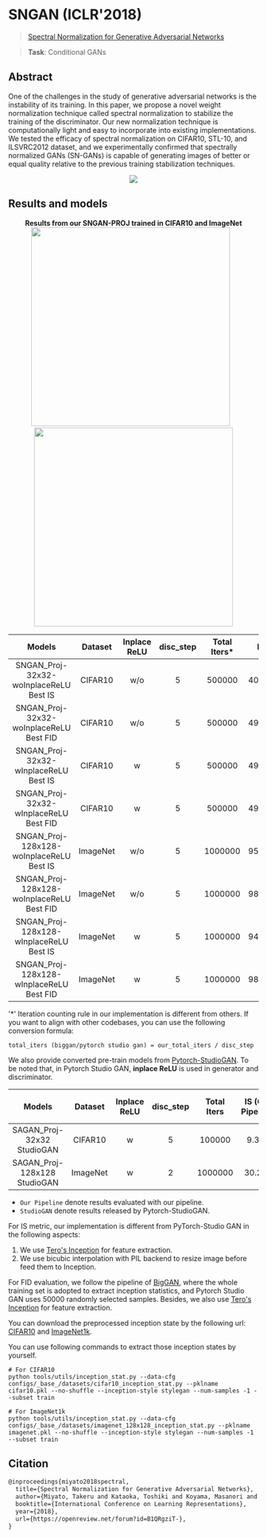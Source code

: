 # SNGAN (ICLR'2018)

> [Spectral Normalization for Generative Adversarial Networks](https://openreview.net/forum?id=B1QRgziT-)

> **Task**: Conditional GANs

<!-- [ALGORITHM] -->

## Abstract

<!-- [ABSTRACT] -->

One of the challenges in the study of generative adversarial networks is the instability of its training. In this paper, we propose a novel weight normalization technique called spectral normalization to stabilize the training of the discriminator. Our new normalization technique is computationally light and easy to incorporate into existing implementations. We tested the efficacy of spectral normalization on CIFAR10, STL-10, and ILSVRC2012 dataset, and we experimentally confirmed that spectrally normalized GANs (SN-GANs) is capable of generating images of better or equal quality relative to the previous training stabilization techniques.

<!-- [IMAGE] -->

<div align=center>
<img src="https://user-images.githubusercontent.com/28132635/143154496-6a03def4-4507-4d80-a948-89a5b747d916.png"/>
</div>

## Results and models

<div align="center">
  <b> Results from our SNGAN-PROJ trained in CIFAR10 and ImageNet</b>
  <br/>
  <img src="https://user-images.githubusercontent.com/28132635/125151484-14220b80-e179-11eb-81f7-9391ccaeb841.png" width="400"/> &nbsp;&nbsp;
  <img src="https://user-images.githubusercontent.com/28132635/127621152-7b7a0f2c-c743-485a-bf2e-2beca849a6e6.png" width="400"/>
</div>

|               Models               | Dataset  | Inplace ReLU | disc_step | Total Iters\* |  Iter  |   IS    |   FID   |               Config                |               Download                |               Log                |
| :--------------------------------: | :------: | :----------: | :-------: | :-----------: | :----: | :-----: | :-----: | :---------------------------------: | :-----------------------------------: | :------------------------------: |
| SNGAN_Proj-32x32-woInplaceReLU Best IS | CIFAR10  |     w/o      |     5     |    500000     | 400000 | 9.6919  | 9.8203  | [config](https://github.com/open-mmlab/mmediting/tree/master/configs/sngan_proj/sngan-proj_woReLUinplace_lr2e-4-ndisc5-1xb64_cifar10-32x32.py) | [ckpt](https://download.openmmlab.com/mmediting/sngan_proj/sngan_proj_cifar10_32_lr-2e-4_b64x1_woReLUinplace_is-iter400000_20210709_163823-902ce1ae.pth) | [Log](https://download.openmmlab.com/mmediting/sngan_proj/sngan_proj_cifar10_32_lr-2e-4_b64x1_woReLUinplace_20210624_065306_fid-ba0862a0_is-902ce1ae.json) |
| SNGAN_Proj-32x32-woInplaceReLU Best FID | CIFAR10  |     w/o      |     5     |    500000     | 490000 | 9.5659  | 8.1158  | [config](https://github.com/open-mmlab/mmediting/tree/master/configs/sngan_proj/sngan-proj_woReLUinplace_lr2e-4-ndisc5-1xb64_cifar10-32x32.py) | [ckpt](https://download.openmmlab.com/mmediting/sngan_proj/sngan_proj_cifar10_32_lr-2e-4_b64x1_woReLUinplace_fid-iter490000_20210709_163329-ba0862a0.pth) | [Log](https://download.openmmlab.com/mmediting/sngan_proj/sngan_proj_cifar10_32_lr-2e-4_b64x1_woReLUinplace_20210624_065306_fid-ba0862a0_is-902ce1ae.json) |
| SNGAN_Proj-32x32-wInplaceReLU Best IS | CIFAR10  |      w       |     5     |    500000     | 490000 | 9.5564  | 8.3462  | [config](https://github.com/open-mmlab/mmediting/tree/master/configs/sngan_proj/sngan-proj_wReLUinplace_lr2e-4-ndisc5-1xb64_cifar10-32x32.py) | [ckpt](https://download.openmmlab.com/mmediting/sngan_proj/sngan_proj_cifar10_32_lr-2e-4_b64x1_wReLUinplace_is-iter490000_20210709_202230-cd863c74.pth) | [Log](https://download.openmmlab.com/mmediting/sngan_proj/sngan_proj_cifar10_32_lr-2e-4_b64x1_wReLUinplace_20210624_065306_fid-ba0862a0_is-902ce1ae.json) |
| SNGAN_Proj-32x32-wInplaceReLU Best FID | CIFAR10  |      w       |     5     |    500000     | 490000 | 9.5564  | 8.3462  | [config](https://github.com/open-mmlab/mmediting/tree/master/configs/sngan_proj/sngan-proj_wReLUinplace_lr2e-4-ndisc5-1xb64_cifar10-32x32.py) | [ckpt](https://download.openmmlab.com/mmediting/sngan_proj/sngan_proj_cifar10_32_lr-2e-4-b64x1_wReLUinplace_fid-iter490000_20210709_203038-191b2648.pth) | [Log](https://download.openmmlab.com/mmediting/sngan_proj/sngan_proj_cifar10_32_lr-2e-4_b64x1_wReLUinplace_20210624_065306_fid-ba0862a0_is-902ce1ae.json) |
| SNGAN_Proj-128x128-woInplaceReLU Best IS | ImageNet |     w/o      |     5     |    1000000    | 952000 | 30.0651 | 33.4682 | [config](https://github.com/open-mmlab/mmediting/tree/master/configs/sngan_proj/sngan-proj_woReLUinplace_Glr2e-4_Dlr5e-5_ndisc5-2xb128_imagenet1k-128x128.py) | [ckpt](https://download.openmmlab.com/mmediting/sngan_proj/sngan_proj_imagenet1k_128_Glr2e-4_Dlr5e-5_ndisc5_b128x2_woReLUinplace_is-iter952000_20210730_132027-9c884a21.pth) | [Log](https://download.openmmlab.com/mmediting/sngan_proj/sngan_proj_imagenet1k_128_Glr2e-4_Dlr5e-5_ndisc5_b128x2_woReLUinplace_20210730_131424_fid-061bf803_is-9c884a21.json) |
| SNGAN_Proj-128x128-woInplaceReLU Best FID | ImageNet |     w/o      |     5     |    1000000    | 989000 | 29.5779 | 32.6193 | [config](https://github.com/open-mmlab/mmediting/tree/master/configs/sngan_proj/sngan-proj_woReLUinplace_Glr2e-4_Dlr5e-5_ndisc5-2xb128_imagenet1k-128x128.py) | [ckpt](https://download.openmmlab.com/mmediting/sngan_proj/sngan_proj_imagenet1k_128_Glr2e-4_Dlr5e-5_ndisc5_b128x2_woReLUinplace_fid-iter988000_20210730_131424-061bf803.pth) | [Log](https://download.openmmlab.com/mmediting/sngan_proj/sngan_proj_imagenet1k_128_Glr2e-4_Dlr5e-5_ndisc5_b128x2_woReLUinplace_20210730_131424_fid-061bf803_is-9c884a21.json) |
| SNGAN_Proj-128x128-wInplaceReLU Best IS | ImageNet |      w       |     5     |    1000000    | 944000 | 28.1799 | 34.3383 | [config](https://github.com/open-mmlab/mmediting/tree/master/configs/sngan_proj/sngan-proj_wReLUinplace_Glr2e-4_Dlr5e-5_ndisc5-2xb128_imagenet1k-128x128.py) | [ckpt](https://download.openmmlab.com/mmediting/sngan_proj/sngan_proj_imagenet1k_128_Glr2e-4_Dlr5e-5_ndisc5_b128x2_wReLUinplace_is-iter944000_20210730_132714-ca0ccd07.pth) | [Log](https://download.openmmlab.com/mmediting/sngan_proj/sngan_proj_imagenet1k_128_Glr2e-4_Dlr5e-5_ndisc5_b128x2_wReLUinplace_20210730_132401_fid-9a682411_is-ca0ccd07.json) |
| SNGAN_Proj-128x128-wInplaceReLU Best FID | ImageNet |      w       |     5     |    1000000    | 988000 | 27.7948 | 33.4821 | [config](https://github.com/open-mmlab/mmediting/tree/master/configs/sngan_proj/sngan-proj_wReLUinplace_Glr2e-4_Dlr5e-5_ndisc5-2xb128_imagenet1k-128x128.py) | [ckpt](https://download.openmmlab.com/mmediting/sngan_proj/sngan_proj_imagenet1k_128_Glr2e-4_Dlr5e-5_ndisc5_b128x2_wReLUinplace_fid-iter988000_20210730_132401-9a682411.pth) | [Log](https://download.openmmlab.com/mmediting/sngan_proj/sngan_proj_imagenet1k_128_Glr2e-4_Dlr5e-5_ndisc5_b128x2_wReLUinplace_20210730_132401_fid-9a682411_is-ca0ccd07.json) |

'\*' Iteration counting rule in our implementation is different from others. If you want to align with other codebases, you can use the following conversion formula:

```
total_iters (biggan/pytorch studio gan) = our_total_iters / disc_step
```

We also provide converted pre-train models from [Pytorch-StudioGAN](https://github.com/POSTECH-CVLab/PyTorch-StudioGAN).
To be noted that, in Pytorch Studio GAN, **inplace ReLU** is used in generator and discriminator.

|       Models        | Dataset  | Inplace ReLU | disc_step | Total Iters | IS (Our Pipeline) | FID (Our Pipeline) | IS (StudioGAN) | FID (StudioGAN) |       Config        |        Download        |        Original Download link        |
| :-----------------: | :------: | :----------: | :-------: | :---------: | :---------------: | :----------------: | :------------: | :-------------: | :-----------------: | :--------------------: | :----------------------------------: |
| SAGAN_Proj-32x32 StudioGAN | CIFAR10  |      w       |     5     |   100000    |       9.372       |      10.2011       |     8.677      |     13.248      | [config](https://github.com/open-mmlab/mmediting/tree/master/configs/sngan_proj/sngan-proj-cvt-studioGAN_cifar10-32x32.py) | [model](https://download.openmmlab.com/mmediting/sngan_proj/sngan_cifar10_convert-studio-rgb_20210709_111346-2979202d.pth) | [model](https://drive.google.com/drive/folders/16s5Cr-V-NlfLyy_uyXEkoNxLBt-8wYSM) |
| SAGAN_Proj-128x128 StudioGAN | ImageNet |      w       |     2     |   1000000   |      30.218       |      29.8199       |     32.247     |     26.792      | [config](https://github.com/open-mmlab/mmediting/tree/master/configs/sngan_proj/sngan-proj-cvt-studioGAN_imagenet1k-128x128.py) | [model](https://download.openmmlab.com/mmediting/sngan_proj/sngan_imagenet1k_convert-studio-rgb_20210709_111406-877b1130.pth) | [model](https://drive.google.com/drive/folders/1Ek2wAMlxpajL_M8aub4DKQ9B313K8XhS) |

- `Our Pipeline` denote results evaluated with our pipeline.
- `StudioGAN` denote results released by Pytorch-StudioGAN.

For IS metric, our implementation is different from PyTorch-Studio GAN in the following aspects:

1. We use [Tero's Inception](https://nvlabs-fi-cdn.nvidia.com/stylegan2-ada-pytorch/pretrained/metrics/inception-2015-12-05.pt) for feature extraction.
2. We use bicubic interpolation with PIL backend to resize image before feed them to Inception.

For FID evaluation, we follow the pipeline of [BigGAN](https://github.com/ajbrock/BigGAN-PyTorch/blob/98459431a5d618d644d54cd1e9fceb1e5045648d/calculate_inception_moments.py#L52), where the whole training set is adopted to extract inception statistics, and Pytorch Studio GAN uses 50000 randomly selected samples. Besides, we also use [Tero's Inception](https://nvlabs-fi-cdn.nvidia.com/stylegan2-ada-pytorch/pretrained/metrics/inception-2015-12-05.pt) for feature extraction.

You can download the preprocessed inception state by the following url: [CIFAR10](https://download.openmmlab.com/mmediting/evaluation/fid_inception_pkl/cifar10.pkl) and [ImageNet1k](https://download.openmmlab.com/mmediting/evaluation/fid_inception_pkl/imagenet.pkl).

You can use following commands to extract those inception states by yourself.

```
# For CIFAR10
python tools/utils/inception_stat.py --data-cfg configs/_base_/datasets/cifar10_inception_stat.py --pklname cifar10.pkl --no-shuffle --inception-style stylegan --num-samples -1 --subset train

# For ImageNet1k
python tools/utils/inception_stat.py --data-cfg configs/_base_/datasets/imagenet_128x128_inception_stat.py --pklname imagenet.pkl --no-shuffle --inception-style stylegan --num-samples -1 --subset train
```

## Citation

```latex
@inproceedings{miyato2018spectral,
  title={Spectral Normalization for Generative Adversarial Networks},
  author={Miyato, Takeru and Kataoka, Toshiki and Koyama, Masanori and Yoshida, Yuichi},
  booktitle={International Conference on Learning Representations},
  year={2018},
  url={https://openreview.net/forum?id=B1QRgziT-},
}
```
